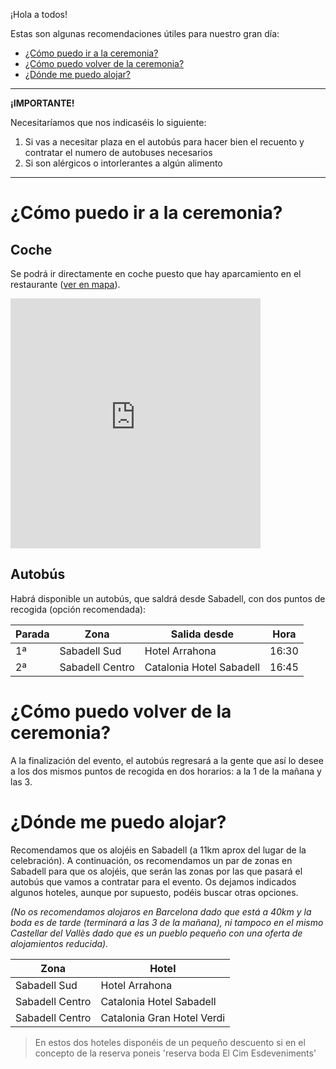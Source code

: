 ¡Hola a todos!

Estas son algunas recomendaciones útiles para nuestro gran día:

- <a id="skip-to-content" href="#-cómo-puedo-ir-a-la-ceremonia">¿Cómo puedo ir a la ceremonia?</a>
- <a id="skip-to-content" href="#-cómo-puedo-volver-de-la-ceremonia">¿Cómo puedo volver de la ceremonia?</a>
- <a id="skip-to-content" href="#-dónde-me-puedo-alojar">¿Dónde me puedo alojar?</a>

<hr>

__<i class="fas fa-exclamation-triangle"></i> ¡IMPORTANTE!__

Necesitaríamos que nos indicaséis lo siguiente:

1. Si vas a necesitar plaza en el autobús para hacer bien el recuento y contratar el numero de autobuses necesarios
1. Si son alérgicos o intorlerantes a algún alimento

<hr>

# <i class="fas fa-map-signs"></i> ¿Cómo puedo ir a la ceremonia?

## <i class="fas fa-car"></i> Coche

Se podrá ir directamente en coche puesto que hay aparcamiento en el restaurante ([ver en mapa](https://goo.gl/maps/6p1S1X4VTfNUKNqC8)).

<iframe src="https://www.google.com/maps/embed?pb=!1m17!1m11!1m3!1d70031.2527933138!2d2.014322363448363!3d41.5967287370854!2m2!1f0!2f0!3m2!1i1024!2i768!4f13.1!3m3!1m2!1s0x12a4ec7d21598ee9%3A0x54eeba04b1067cef!2sEl+Cim+Esdeveniments!5e1!3m2!1ses!2ses!4v1562008839352!5m2!1ses!2ses" width="400" height="400" frameborder="0" style="border:0" allowfullscreen></iframe>

## <i class="fas fa-bus"></i> Autobús

Habrá disponible un autobús, que saldrá desde Sabadell, con dos puntos de recogida (opción recomendada):

| Parada | Zona | Salida desde | Hora |
|--------|------|-------|------|
| 1ª | Sabadell Sud | Hotel Arrahona | 16:30 |
| 2ª | Sabadell Centro | Catalonia Hotel Sabadell | 16:45 |

# <i class="fas fa-map-signs"></i> ¿Cómo puedo volver de la ceremonia?

A la finalización del evento, el autobús regresará a la gente que así lo desee a los dos mismos puntos de recogida en dos horarios: a la 1 de la mañana y las 3.

# <i class="fas fa-bed"></i> ¿Dónde me puedo alojar?

Recomendamos que os alojéis en Sabadell (a 11km aprox del lugar de la celebración). A continuación, os recomendamos un par de zonas en Sabadell para que os alojéis, que serán las zonas por las que pasará el autobús que vamos a contratar para el evento. Os dejamos indicados algunos hoteles, aunque por supuesto, podéis buscar otras opciones.

_(No os recomendamos alojaros en Barcelona dado que está a 40km y la boda es de tarde (terminará a las 3 de la mañana), ni tampoco en el mismo Castellar del Vallès dado que es un pueblo pequeño con una oferta de alojamientos reducida)._

| Zona | Hotel |
|------|-------|
| Sabadell Sud | Hotel Arrahona |
| Sabadell Centro | Catalonia Hotel Sabadell |
| Sabadell Centro | Catalonia Gran Hotel Verdi |

> En estos dos hoteles disponéis de un pequeño descuento si en el concepto de la reserva poneis 'reserva boda El Cim Esdeveniments'
